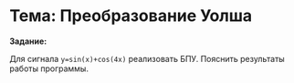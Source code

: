 # Тема: Преобразование Уолша

**Задание:**

Для сигнала `y=sin(x)+cos(4x)` реализовать БПУ. Пояснить результаты работы программы.
